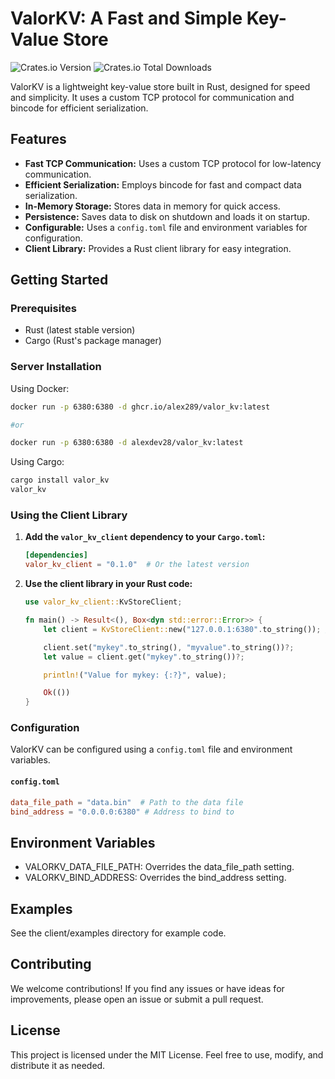 # ValorKV: A Fast and Simple Key-Value Store

![Crates.io Version](https://img.shields.io/crates/v/valor_kv?style=flat)
![Crates.io Total Downloads](https://img.shields.io/crates/d/valor_kv)

ValorKV is a lightweight key-value store built in Rust, designed for speed and simplicity. It uses a custom TCP protocol for communication and bincode for efficient serialization.

## Features

*   **Fast TCP Communication:** Uses a custom TCP protocol for low-latency communication.
*   **Efficient Serialization:** Employs bincode for fast and compact data serialization.
*   **In-Memory Storage:** Stores data in memory for quick access.
*   **Persistence:** Saves data to disk on shutdown and loads it on startup.
*   **Configurable:** Uses a `config.toml` file and environment variables for configuration.
*   **Client Library:** Provides a Rust client library for easy integration.

## Getting Started

### Prerequisites

*   Rust (latest stable version)
*   Cargo (Rust's package manager)

### Server Installation

Using Docker:

```bash
docker run -p 6380:6380 -d ghcr.io/alex289/valor_kv:latest

#or

docker run -p 6380:6380 -d alexdev28/valor_kv:latest
```

Using Cargo:

```bash
cargo install valor_kv
valor_kv
```

### Using the Client Library

1.  **Add the `valor_kv_client` dependency to your `Cargo.toml`:**

    ```toml
    [dependencies]
    valor_kv_client = "0.1.0"  # Or the latest version
    ```

2.  **Use the client library in your Rust code:**

    ```rust
    use valor_kv_client::KvStoreClient;

    fn main() -> Result<(), Box<dyn std::error::Error>> {
        let client = KvStoreClient::new("127.0.0.1:6380".to_string()); // Replace with your server address

        client.set("mykey".to_string(), "myvalue".to_string())?;
        let value = client.get("mykey".to_string())?;

        println!("Value for mykey: {:?}", value);

        Ok(())
    }
    ```

### Configuration

ValorKV can be configured using a `config.toml` file and environment variables.

#### `config.toml`

```toml
data_file_path = "data.bin"  # Path to the data file
bind_address = "0.0.0.0:6380" # Address to bind to
```

## Environment Variables

- VALORKV_DATA_FILE_PATH: Overrides the data_file_path setting.
- VALORKV_BIND_ADDRESS: Overrides the bind_address setting.

## Examples
See the client/examples directory for example code.

## Contributing

We welcome contributions! If you find any issues or have ideas for improvements, please open an issue or submit a pull request.

## License

This project is licensed under the MIT License. Feel free to use, modify, and distribute it as needed.